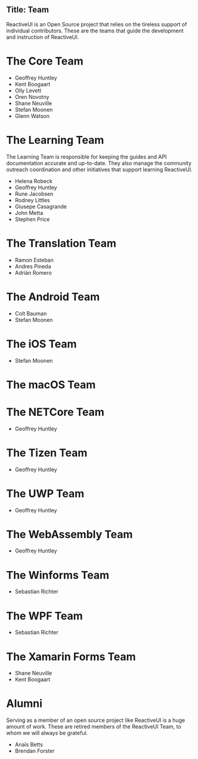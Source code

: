 
Title: Team
---

ReactiveUI is an Open Source project that relies on the tireless support of individual contributors. These are the teams that guide the development and instruction of ReactiveUI.

# The Core Team

* Geoffrey Huntley
* Kent Boogaart
* Olly Levett
* Oren Novotny
* Shane Neuville
* Stefan Moonen
* Glenn Watson

# The Learning Team 

The Learning Team is responsible for keeping the guides and API documentation accurate and up-to-date. They also manage the community outreach coordination and other initiatives that support learning ReactiveUI. 

* Helena Robeck
* Geoffrey Huntley
* Rune Jacobsen
* Rodney Littles
* Giusepe Casagrande
* John Metta
* Stephen Price

# The Translation Team
* Ramon Esteban
* Andres Pineda
* Adrián Romero

# The Android Team
* Colt Bauman
* Stefan Moonen

# The iOS Team
* Stefan Moonen

# The macOS Team

# The NETCore Team
* Geoffrey Huntley

# The Tizen Team
* Geoffrey Huntley

# The UWP Team
* Geoffrey Huntley

# The WebAssembly Team
* Geoffrey Huntley

# The Winforms Team
* Sebastian Richter

# The WPF Team
* Sebastian Richter

# The Xamarin Forms Team
* Shane Neuville
* Kent Boogaart

# Alumni

Serving as a member of an open source project like ReactiveUI is a huge amount of work. These are retired members of the ReactiveUI Team, to whom we will always be grateful. 

* Anaïs Betts
* Brendan Forster
